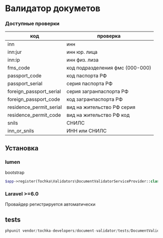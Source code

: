 # Валидатор докуметов
### Доступные проверки

| код | проверка |
| --- | --- |
| inn | инн |
| inn:jur | инн юр. лица |
| inn:ip | инн физ. лиза |
| fms_code | код подразделения фмс (000-000) |
| passport_code | код паспорта РФ |
| passport_serial | серия паспорта РФ |
| foreign_passport_serial | серия загранпаспорта РФ |
| foreign_passport_code | код загранпаспорта РФ |
| residence_permit_serial | вид на жительство РФ серия |
| residence_permit_code | вид на жительство РФ код |
| snils | СНИЛС |
| inn_or_snils | ИНН или СНИЛС |

## Установка
### lumen
bootstrap
```php
$app->register(Tochka\Validators\DocumentValidatorServiceProvider::class);
```
### Laravel >=6.0
Провайдер регистрируется автоматически

## tests
```php
phpunit vendor/tochka-developers/document-validator/tests/DocumentValidatorTest.php
```

